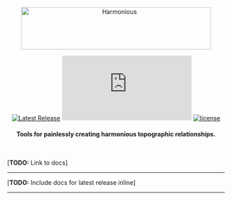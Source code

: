 <div align="center">
  <img src="https://raw.githubusercontent.com/chancestrickland/harmonious/main/static/harmonious.svg" width="440" height="98" alt="Harmonious" />
</div>

<div align="center">

[![Latest Release](https://img.shields.io/npm/v/harmonious-type.svg)](https://npm.im/harmonious-type) [![gzip size](http://img.badgesize.io/https://unpkg.com/harmonious-type@latest/dist/harmonious-type.cjs.production.min.js?compression=gzip)](https://unpkg.com/harmonious-type@latest/dist/harmonious-type.cjs.production.min.js) [![license](https://badgen.now.sh/badge/license/MIT)](./LICENSE)

</div>

<h4 align="center">
  Tools for painlessly creating harmonious topographic relationships.
</h4>

<br>

[**TODO:** Link to docs]

---

[**TODO:** Include docs for latest release inline]

---
